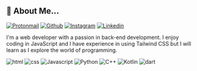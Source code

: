 ## 🚀 About Me...
[![Protonmail](https://img.shields.io/badge/iamyawpie%40proton.me-ddd5f0?logo=protonmail&style=for-the-badge)](mailto:iamyawpie@proton.me)
[![Github](https://img.shields.io/badge/yawpie-000000?logo=github&style=for-the-badge)](github.com/yawpie)
[![Instagram](https://img.shields.io/badge/iammuhammadrafi-f0f0f0?logo=instagram&style=for-the-badge)](instagram.com/iammuhammadrafi)
[![Linkedin](https://img.shields.io/badge/Muhammad%20Rafi-417dd1?style=for-the-badge&logo=linkedin)](https://www.linkedin.com/in/yawpie)

I'm a web developer with a passion in back-end development. I enjoy coding in JavaScript and I have experience in using Tailwind CSS but I will learn as I explore the world of programming.

![html](https://img.shields.io/badge/HTML-000000?style=for-the-badge&logo=html5)
![css](https://img.shields.io/badge/CSS-000000?style=for-the-badge&logo=css3)
![Javascript](https://img.shields.io/badge/JavaScript-000000?logo=javascript&style=for-the-badge)
![Python](https://img.shields.io/badge/Python-000000?style=for-the-badge&logo=python)
![C++](https://img.shields.io/badge/C%2B%2B-000000?logo=cplusplus&logoColor=ffffff&style=for-the-badge)
![Kotlin](https://img.shields.io/badge/Kotlin-000000?style=for-the-badge&logo=kotlin)
![dart](https://img.shields.io/badge/Dart-000000?style=for-the-badge&logo=dart)

